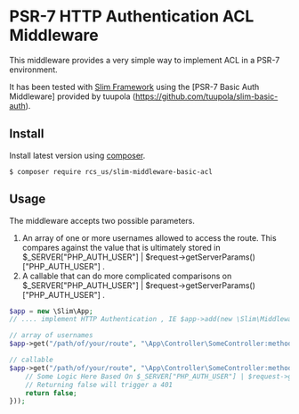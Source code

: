 # PSR-7 HTTP Authentication ACL Middleware

This middleware provides a very simple way to implement ACL in a PSR-7 environment.

It has been tested  with [Slim Framework](http://www.slimframework.com/) using the [PSR-7 Basic Auth Middleware] provided by tuupola (https://github.com/tuupola/slim-basic-auth).

## Install

Install latest version using [composer](https://getcomposer.org/).

```
$ composer require rcs_us/slim-middleware-basic-acl
```

## Usage

The middleware accepts two possible parameters. 

1. An array of one or more usernames allowed to access the route. This compares against the value that is ultimately stored in $_SERVER["PHP_AUTH_USER"] | $request->getServerParams()["PHP_AUTH_USER"] .
2. A callable that can do more complicated comparisons on $_SERVER["PHP_AUTH_USER"] | $request->getServerParams()["PHP_AUTH_USER"] .

```php
$app = new \Slim\App;
// .... implement HTTP Authentication , IE $app->add(new \Slim\Middleware\HttpBasicAuthentication( ... 

// array of usernames
$app->get("/path/of/your/route", "\App\Controller\SomeController:methodToCall")->add(new \Slim\Middleware\HttpBasicACL(["username1", "username2"]));

// callable
$app->get("/path/of/your/route", "\App\Controller\SomeController:methodToCall")->add(new \Slim\Middleware\HttpBasicACL(function ($request, $response) {
    // Some Logic Here Based On $_SERVER["PHP_AUTH_USER"] | $request->getServerParams()["PHP_AUTH_USER"] .
    // Returning false will trigger a 401
    return false;
}));

```


